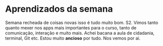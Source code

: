 # Aprendizados da semana
Semana recheada de coisas novas isso é tudo muito bom. S2. Vimos tanto quanto mexer nos apps mais importantes para o curso, tanto de comunicação, interação e muito mais. Achei bacana a aula de cidadania, terminal, Git etc. Estou muito **ancioso** por tudo. Nos vemos por ai.